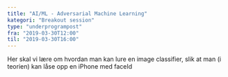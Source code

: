 ```yaml
---
title: "AI/ML - Adversarial Machine Learning"
kategori: "Breakout session"
type: "underprogrampost"
fra: "2019-03-30T12:00"
til: "2019-03-30T16:00"
---
```

Her skal vi lære om hvordan man kan lure en image classifier, slik at man (i teorien) kan låse opp en iPhone med faceId
